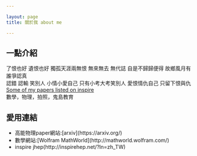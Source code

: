 ```yaml
---

layout: page
title: 關於我 about me

---
```


## 一點介紹
了恨也好 遺恨也好 獨孤天涯兩無恨 無來無去 無代誌 自是不歸歸便得 故鄉風月有誰爭認真 <br>
認錯 認輸 笑別人 小情小愛自己 只有小考大考笑別人 愛恨情仇自己 只留下恨與仇 <br>
[Some of my papers listed on inspire](https://inspirehep.net/search?p=find+eprint+1512.02934) <br>
數學，物理，拍照，鬼島教育 <br>
## 愛用連結
<ul>
<li>高能物理paper網站:[arxiv](https://arxiv.org/)</li>
<li>數學網站:[Wolfram MathWorld](http://mathworld.wolfram.com/)</li>
<li>inspire jhep(http://inspirehep.net/?ln=zh_TW)</li>
</ul>



